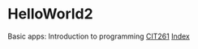 # HelloWorld2
Basic apps: Introduction to programming
[CIT261](atkinsann.github.io/CIT261)
[Index](index.html)
